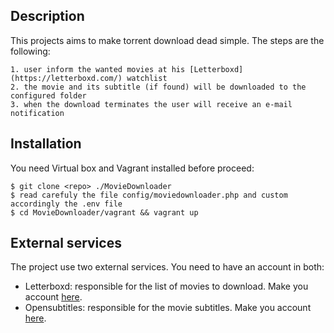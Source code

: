 ## Description

This projects aims to make torrent download dead simple. The steps are the following:

    1. user inform the wanted movies at his [Letterboxd](https://letterboxd.com/) watchlist
    2. the movie and its subtitle (if found) will be downloaded to the configured folder
    3. when the download terminates the user will receive an e-mail notification

## Installation

You need Virtual box and Vagrant installed before proceed: 

    $ git clone <repo> ./MovieDownloader
    $ read carefuly the file config/moviedownloader.php and custom accordingly the .env file
    $ cd MovieDownloader/vagrant && vagrant up

## External services

The project use two external services. You need to have an account in both:

* Letterboxd: responsible for the list of movies to download. Make you account [here](https://letterboxd.com/).
* Opensubtitles: responsible for the movie subtitles. Make you account [here](https://www.opensubtitles.org/en/newuser).

